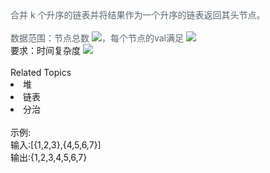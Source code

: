 <div>  <span style="color: rgb(90,103,111);"><span style="color: rgb(90,103,111);">合并 k <span></span>个升序的链表并将结果作为一个升序</span><span style="color: rgb(90,103,111);">的</span><span style="color: rgb(90,103,111);">链表返回其头节点。</span></span>  </div> <div>  <span style="color: rgb(90,103,111);"><span style="color: rgb(90,103,111);"><br> </span></span>  </div> <div>  <span style="color: rgb(90,103,111);"><span style="color: rgb(90,103,111);">数据范围：节点总数 <img src="https://www.nowcoder.com/equation?tex=0%20%5Cle%20n%20%5Cle%205000">，每个节点的val满足 <img src="https://www.nowcoder.com/equation?tex=%7Cval%7C%20%3C%3D%201000"><span></span></span></span>  </div> <div>  要求：时间复杂度 <img src="https://www.nowcoder.com/equation?tex=O(nlogn)">  </div> <div> </div> <div>  <div>  </div> </div><div><br></div><div><div>Related Topics</div><div><li>堆</li><li>链表</li><li>分治</li></div></div><br>示例:<br>输入:[{1,2,3},{4,5,6,7}]<br>输出:{1,2,3,4,5,6,7}<br>